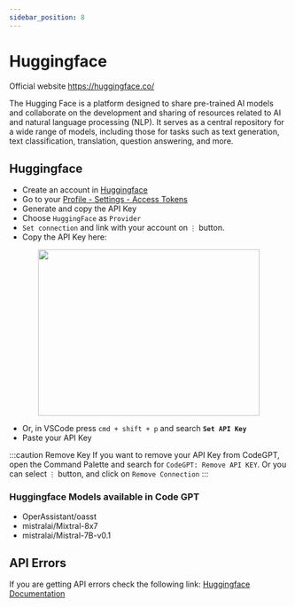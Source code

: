 ```yaml
---
sidebar_position: 8
---
```


# Huggingface

Official website https://huggingface.co/

The Hugging Face is a platform designed to share pre-trained AI models and collaborate on the development and sharing of resources related to AI and natural language processing (NLP). It serves as a central repository for a wide range of models, including those for tasks such as text generation, text classification, translation, question answering, and more.

## Huggingface
- Create an account in [Huggingface](https://huggingface.co/)
- Go to your [Profile - Settings - Access Tokens](https://huggingface.co/settings/tokens)
- Generate and copy the API Key
- Choose `HuggingFace` as `Provider`
- `Set connection` and link with your account on `⋮` button.
- Copy the API Key here:
  
<p align="center">
      <img width="400" height="300" src="https://github.com/davila7/code-gpt-docs/assets/37567214/dd106264-9524-48ad-9fb7-593b917b677a" />
</p>
 
- Or, in VSCode press `cmd + shift + p` and search **`Set API Key`**
- Paste your API Key

:::caution Remove Key
If you want to remove your API Key from CodeGPT, open the Command Palette and search for `CodeGPT: Remove API KEY`. Or you can select `⋮` button, and click on `Remove Connection`
:::

### Huggingface Models available in Code GPT
- OperAssistant/oasst
-  mistralai/Mixtral-8x7
- mistralai/Mistral-7B-v0.1

## API Errors
If you are getting API errors check the following link: [Huggingface Documentation](https://huggingface.co/docs/inference-endpoints/index)

